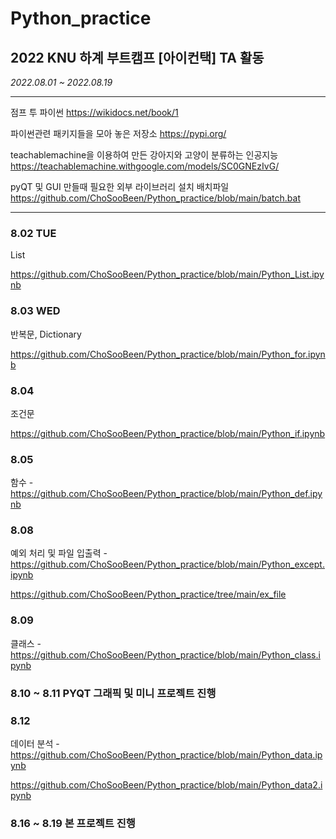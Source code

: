 # Python_practice
## 2022 KNU 하계 부트캠프 [아이컨택] TA 활동
*2022.08.01 ~ 2022.08.19*

-----


점프 투 파이썬 https://wikidocs.net/book/1

파이썬관련 패키지들을 모아 놓은 저장소 https://pypi.org/

teachablemachine을 이용하여 만든 강아지와 고양이 분류하는 인공지능 https://teachablemachine.withgoogle.com/models/SC0GNEzIvG/

pyQT 및 GUI 만들때 필요한 외부 라이브러리 설치 배치파일 https://github.com/ChoSooBeen/Python_practice/blob/main/batch.bat

----
### 8.02 TUE
List

https://github.com/ChoSooBeen/Python_practice/blob/main/Python_List.ipynb

### 8.03 WED
반복문, Dictionary

https://github.com/ChoSooBeen/Python_practice/blob/main/Python_for.ipynb

### 8.04 
조건문

https://github.com/ChoSooBeen/Python_practice/blob/main/Python_if.ipynb

### 8.05
함수 - https://github.com/ChoSooBeen/Python_practice/blob/main/Python_def.ipynb

### 8.08
예외 처리 및 파일 입출력 - https://github.com/ChoSooBeen/Python_practice/blob/main/Python_except.ipynb

https://github.com/ChoSooBeen/Python_practice/tree/main/ex_file

### 8.09
클래스 - https://github.com/ChoSooBeen/Python_practice/blob/main/Python_class.ipynb

### 8.10 ~ 8.11 PYQT 그래픽 및 미니 프로젝트 진행

### 8.12
데이터 분석 - https://github.com/ChoSooBeen/Python_practice/blob/main/Python_data.ipynb

https://github.com/ChoSooBeen/Python_practice/blob/main/Python_data2.ipynb

### 8.16 ~ 8.19 본 프로젝트 진행
